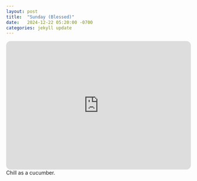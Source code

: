 ```yaml
---
layout: post
title:  "Sunday (Blessed)"
date:   2024-12-22 05:20:00 -0700
categories: jekyll update
---
```

<iframe style="border-radius:12px" src="https://open.spotify.com/embed/playlist/3i6ej7UloVj5r4ZPgzLmnu?utm_source=generator" width="100%" height="352" frameBorder="0" allowfullscreen="" allow="autoplay; clipboard-write; encrypted-media; fullscreen; picture-in-picture" loading="lazy"></iframe>
Chill as a cucumber.
